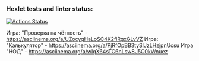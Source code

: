 ### Hexlet tests and linter status:
[![Actions Status](https://github.com/kuraevam/frontend-project-44/workflows/hexlet-check/badge.svg)](https://github.com/kuraevam/frontend-project-44/actions)


Игра: "Проверка на чётность"    - https://asciinema.org/a/UZocygHaLoSC4K2flRgxGLvVZ
Игра: "Калькулятор"             - https://asciinema.org/a/PjRfOpBB3tySlJzLHzjpnUcsu
Игра "НОД"                      - https://asciinema.org/a/wIqX64sTC6nLsw8J5C0kWnuez